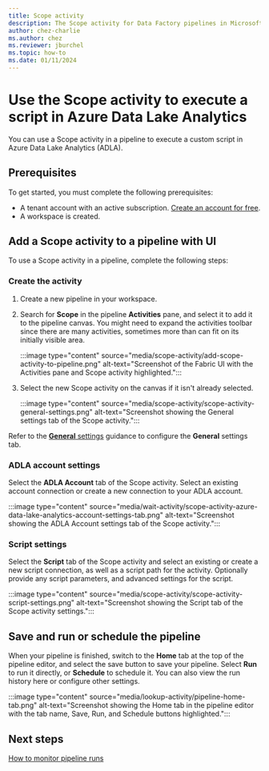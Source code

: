 ```yaml
---
title: Scope activity
description: The Scope activity for Data Factory pipelines in Microsoft Fabric allows you to execute a script in Azure Data Lake Analytics.
author: chez-charlie
ms.author: chez
ms.reviewer: jburchel
ms.topic: how-to
ms.date: 01/11/2024
---
```


# Use the Scope activity to execute a script in Azure Data Lake Analytics

You can use a Scope activity in a pipeline to execute a custom script in Azure Data Lake Analytics (ADLA).

## Prerequisites

To get started, you must complete the following prerequisites:

- A tenant account with an active subscription. [Create an account for free](../get-started/fabric-trial.md).
- A workspace is created.

## Add a Scope activity to a pipeline with UI

To use a Scope activity in a pipeline, complete the following steps:

### Create the activity

1. Create a new pipeline in your workspace.
1. Search for **Scope** in the pipeline **Activities** pane, and select it to add it to the pipeline canvas. You might need to expand the activities toolbar since there are many activities, sometimes more than can fit on its initially visible area.

   :::image type="content" source="media/scope-activity/add-scope-activity-to-pipeline.png" alt-text="Screenshot of the Fabric UI with the Activities pane and Scope activity highlighted.":::

1. Select the new Scope activity on the canvas if it isn't already selected.

   :::image type="content" source="media/scope-activity/scope-activity-general-settings.png" alt-text="Screenshot showing the General settings tab of the Scope activity.":::

Refer to the [**General** settings](activity-overview.md#general-settings) guidance to configure the **General** settings tab.

### ADLA account settings

Select the **ADLA Account** tab of the Scope activity. Select an existing account connection or create a new connection to your ADLA account.

:::image type="content" source="media/wait-activity/scope-activity-azure-data-lake-analytics-account-settings-tab.png" alt-text="Screenshot showing the ADLA Account settings tab of the Scope activity.":::

### Script settings

Select the **Script** tab of the Scope activity and select an existing or create a new script connection, as well as a script path for the activity. Optionally provide any script parameters, and advanced settings for the script.

:::image type="content" source="media/scope-activity/scope-activity-script-settings.png" alt-text="Screenshot showing the Script tab of the Scope activity settings.":::

## Save and run or schedule the pipeline

When your pipeline is finished, switch to the **Home** tab at the top of the pipeline editor, and select the save button to save your pipeline. Select **Run** to run it directly, or **Schedule** to schedule it. You can also view the run history here or configure other settings.

:::image type="content" source="media/lookup-activity/pipeline-home-tab.png" alt-text="Screenshot showing the Home tab in the pipeline editor with the tab name, Save, Run, and Schedule buttons highlighted.":::

## Next steps

[How to monitor pipeline runs](monitor-pipeline-runs.md)
